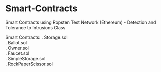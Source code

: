 # Smart-Contracts
Smart Contracts using Ropsten Test Network (Ethereum) - Detection and Tolerance to Intrusions Class

Smart Contracts:
 . Storage.sol  
 . Ballot.sol  
 . Owner.sol  
 . Faucet.sol  
 . SimpleStorage.sol  
 . RockPaperScissor.sol  
